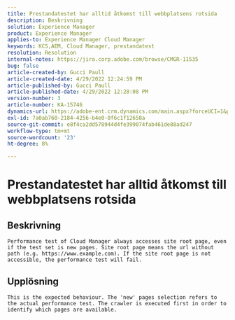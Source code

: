 ```yaml
---
title: Prestandatestet har alltid åtkomst till webbplatsens rotsida
description: Beskrivning
solution: Experience Manager
product: Experience Manager
applies-to: Experience Manager Cloud Manager
keywords: KCS,AEM, Cloud Manager, prestandatest
resolution: Resolution
internal-notes: https://jira.corp.adobe.com/browse/CMGR-11535
bug: false
article-created-by: Gucci Paull
article-created-date: 4/29/2022 12:24:59 PM
article-published-by: Gucci Paull
article-published-date: 4/29/2022 12:28:08 PM
version-number: 3
article-number: KA-15746
dynamics-url: https://adobe-ent.crm.dynamics.com/main.aspx?forceUCI=1&pagetype=entityrecord&etn=knowledgearticle&id=14fdbd5f-b7c7-ec11-a7b6-0022480a10ee
exl-id: 7a0ab760-2184-4256-b4e0-0f6c1f12658a
source-git-commit: e8f4ca2dd578944d4fe399074fab461de88ad247
workflow-type: tm+mt
source-wordcount: '23'
ht-degree: 8%

---
```


# Prestandatestet har alltid åtkomst till webbplatsens rotsida

## Beskrivning



```
Performance test of Cloud Manager always accesses site root page, even if the test set is new pages. Site root page means the url without path (e.g. https://www.example.com). If the site root page is not accessible, the performance test will fail.
```



## Upplösning



```
This is the expected behaviour. The 'new' pages selection refers to the actual performance test. The crawler is executed first in order to identify which pages are available.
```
